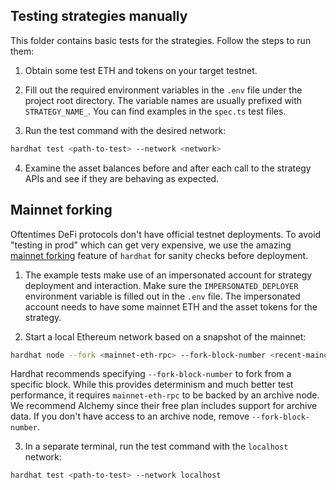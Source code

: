 ## Testing strategies manually

This folder contains basic tests for the strategies. Follow the steps to run them:

1. Obtain some test ETH and tokens on your target testnet.

2. Fill out the required environment variables in the `.env` file under the project root directory. The variable names
   are usually prefixed with `STRATEGY_NAME_`. You can find examples in the `spec.ts` test files.

3. Run the test command with the desired network:

```sh
hardhat test <path-to-test> --network <network>
```

4. Examine the asset balances before and after each call to the strategy APIs and see if they are behaving as expected.

## Mainnet forking

Oftentimes DeFi protocols don't have official testnet deployments. To avoid "testing in prod" which can get very
expensive, we use the amazing [mainnet forking](https://hardhat.org/guides/mainnet-forking.html) feature of `hardhat`
for sanity checks before deployment.

1. The example tests make use of an impersonated account for strategy deployment and interaction. Make sure the
   `IMPERSONATED_DEPLOYER` environment variable is filled out in the `.env` file. The impersonated account needs to have
   some mainnet ETH and the asset tokens for the strategy.

2. Start a local Ethereum network based on a snapshot of the mainnet:

```sh
hardhat node --fork <mainnet-eth-rpc> --fork-block-number <recent-mainchain-block-number>
```

Hardhat recommends specifying `--fork-block-number` to fork from a specific block. While this provides determinism and
much better test performance, it requires `mainnet-eth-rpc` to be backed by an archive node. We recommend Alchemy since
their free plan includes support for archive data. If you don't have access to an archive node, remove
`--fork-block-number`.

3. In a separate terminal, run the test command with the `localhost` network:

```sh
hardhat test <path-to-test> --network localhost
```
